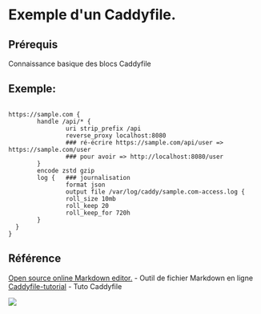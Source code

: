 ﻿
# Exemple d'un Caddyfile.

## Prérequis

Connaissance basique des blocs Caddyfile



## Exemple:

```Caddyfile

https://sample.com {
        handle /api/* {
                uri strip_prefix /api   
                reverse_proxy localhost:8080
                ### ré-écrire https://sample.com/api/user =>  https://sample.com/user
                ### pour avoir => http://localhost:8080/user
        }
        encode zstd gzip
        log {   ### journalisation
                format json
                output file /var/log/caddy/sample.com-access.log {
                roll_size 10mb
                roll_keep 20
                roll_keep_for 720h
        }
  }
}

```


## Référence

[Open source online Markdown editor.](https://pandao.github.io/editor.md/en.html) - Outil de fichier Markdown en ligne
[Caddyfile-tutorial](https://caddyserver.com/docs/caddyfile-tutorial) - Tuto Caddyfile



![](https://caddyserver.com/resources/images/logo-dark.svg)